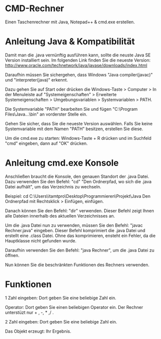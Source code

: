 # CMD-Rechner

Einen Taschenrechner mit Java, Notepad++ & cmd.exe erstellen.

# Anleitung Java & Kompatibilität

Damit man die .java vernünftig ausführen kann, sollte die neuste Java SE Version installiert sein.
Im folgenden Link finden Sie die neueste Version: http://www.oracle.com/technetwork/java/javase/downloads/index.html

Daraufhin müssen Sie sichergehen, dass Windows "Java compiler(javac)" und "interpreter(java)" erkennt.

Dazu gehen Sie auf Start oder drücken die Windows-Taste > Computer > In der Menuleiste auf "Systemeigenschaften" > Erweiterte Systemeigenschaften > Umgebungsvariablen > Systemvariablen > PATH.

Die Systemvariable "PATH" bearbeiten Sie und fügen "C:\Program Files\Java\...\bin" an vorderster Stelle ein.

Gehen Sie sicher, dass Sie die neueste Version auswählen.
Falls Sie keine Systemvariable mit dem Namen "PATH" besitzen, erstellen Sie diese.

Um die cmd.exe zu starten: Windows-Taste + R drücken und im Suchfeld "cmd" eingeben, dann auf "OK" drücken.

# Anleitung cmd.exe Konsole

Anschließen braucht die Konsole, den genauen Standort der .java Datei.
Dazu verwenden Sie den Befehl: "cd" "Den Ordnerpfad, wo sich die .java Datei aufhält", um das Verzeichnis zu wechseln.

Beispiel: cd C:\Users\itamtpro\Desktop\Programmieren\Projekt\Java
Den Ordnerpfad mit Rechtsklick > Einfügen, einfügen.

Danach können Sie den Befehl: "dir" verwenden.
Dieser Befehl zeigt Ihnen alle Dateien innerhalb des aktuellen Verzeichnisses an.

Um die .java Datei nun zu verwenden, müssen Sie den Befehl: "javac Rechner.java" eingeben.
Dieser Befehl komprimiert die .java Datei und erstellt eine .class Datei.
Ohne das komprimieren, ensteht ein Fehler, da die Hauptklasse nicht gefunden wurde.

Daraufhin verwenden Sie den Befehl: "java Rechner", um die .java Datei zu öffnen.

Nun können Sie die beschränkten Funktionen des Rechners verwenden.

# Funktionen

1 Zahl eingeben: Dort geben Sie eine beliebige Zahl ein.

Operator: Dort geben Sie einen beliebigen Operator ein.
Der Rechner unterstüzt nur + , -, * ,/ .

2 Zahl eingeben: Dort geben Sie eine beliebige Zahl ein.

Das Objekt erzeugt: Ihr Ergebnis.
